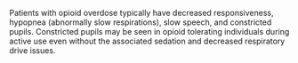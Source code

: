 Patients with opioid overdose typically have decreased responsiveness, hypopnea (abnormally slow respirations), slow speech, and constricted pupils. Constricted pupils may be seen in opioid tolerating individuals during active use even without the associated sedation and decreased respiratory drive issues.